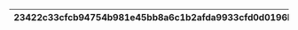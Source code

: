 |23422c33cfcb94754b981e45bb8a6c1b2afda9933cfd0d0196b75bf23b4f373f|4570def8727f5fe1d5f39d858399120566ff22b0c76889e198aeabbb73655e09|80dea4fa16ed8e8997a161e812edfdab026a51c6cff8ffe3b70107aac403354c|5804ce32776e72215217b604ed64b1e02d404b20a65c2c7c8090739b07d7d41d|26d0f67233abf5b3f6fb5e433087ce0f5661364ab837abde564ffa1c117f4e12|5f433839a26f7a77a9b6b846b7e7e8c6ad0a77cb3cc764710db933bbdf03d3b2|221e9677dc5390634bada8999c862736ede97361c0226e6e2839796b97205815|77c38b76bbee3b952d83d5940f193b0f485e8dc3b40317b731c1539f4a59cf9a|e3f4d056bd4a42b87b82a6c24f8063991e244850dea87404a0c219435816fbf7|5cadca296473d923f8143147f98718ae73ad13375d57aa1e730244292e36d2f8|c453d017ffe6b935a25eae31c8048d752be97695aab6e4c20e1d350bcbdc0f5f|
| --- | --- | --- | --- | --- | --- | --- | --- | --- | --- | --- |